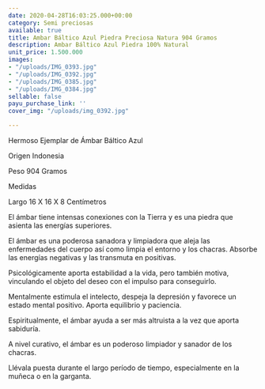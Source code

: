 ```yaml
---
date: 2020-04-28T16:03:25.000+00:00
category: Semi preciosas
available: true
title: Ambar Báltico Azul Piedra Preciosa Natura 904 Gramos
description: Ambar Báltico Azul Piedra 100% Natural
unit_price: 1.500.000
images:
- "/uploads/IMG_0393.jpg"
- "/uploads/IMG_0392.jpg"
- "/uploads/IMG_0385.jpg"
- "/uploads/IMG_0384.jpg"
sellable: false
payu_purchase_link: ''
cover_img: "/uploads/img_0392.jpg"

---
```

Hermoso Ejemplar de Ámbar Báltico Azul

Origen Indonesia

Peso 904 Gramos

Medidas

Largo 16 X 16 X 8 Centímetros

El ámbar tiene intensas conexiones con la Tierra y es una piedra que asienta las energías superiores.

El ámbar es una poderosa sanadora y limpiadora que aleja las enfermedades del cuerpo así como limpia el entorno y los chacras. Absorbe las energías negativas y las transmuta en positivas.

Psicológicamente aporta estabilidad a la vida, pero también motiva, vinculando el objeto del deseo con el impulso para conseguirlo.

Mentalmente estimula el intelecto, despeja la depresión y favorece un estado mental positivo. Aporta equilibrio y paciencia.

Espiritualmente, el ámbar ayuda a ser más altruista a la vez que aporta sabiduría.

A nivel curativo, el ámbar es un poderoso limpiador y sanador de los chacras.

Llévala puesta durante el largo período de tiempo, especialmente en la muñeca o en la garganta.